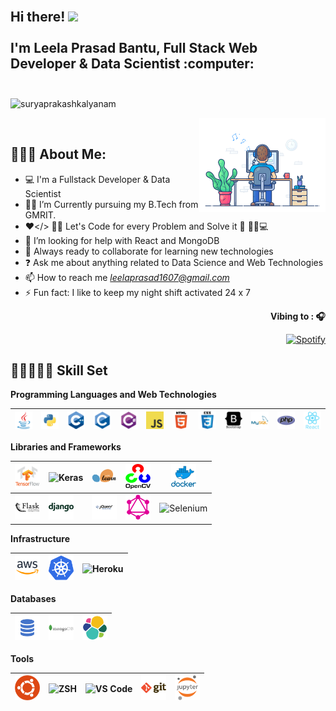 <h2 align="left">
 <abc>
  <br>Hi there! <img src="https://user-images.githubusercontent.com/42378118/110234147-e3259600-7f4e-11eb-95be-0c4047144dea.gif" width="30"><br>
  <br> I'm Leela Prasad Bantu, Full Stack Web Developer & Data Scientist :computer:<br>
  <br>
 </abc>
</h2> 
<p align="left"> <img src="https://komarev.com/ghpvc/?username=Leelaprasad001&label=Profile%20views&color=0e75b6&style=flat" alt="suryaprakashkalyanam" /> </p>
<img align = "right" src="https://raw.githubusercontent.com/Leelaprasad001/Leelaprasad001/main/images/dev-working_rounded.gif" href="https://github.com/Leelaprasad001" alt="CoDiNg RocKs"  width="40%"/><br> 
<h2 align="left">👨🏻‍💻 About Me:</h2>

- :computer: I'm a Fullstack Developer & Data Scientist
- 😶‍🌫️ I’m Currently pursuing my B.Tech from GMRIT.
- ❤️</> 🧑‍💻 Let's Code for every Problem and Solve it 🧠 🧑‍💻💻
- 🤔 I’m looking for help with React and MongoDB
- :rocket: Always ready to collaborate for learning new technologies
- :question: Ask me about anything related to Data Science and Web Technologies 
- 📫 How to reach me *leelaprasad1607@gmail.com*
- ⚡ Fun fact: I like to keep my night shift activated 24 x 7


<div align = "right" width="35%">
<p><strong>Vibing to : 🎧  </strong></p>

[![Spotify](https://spotify-readme.sp-xd.vercel.app/api/spotify)](https://open.spotify.com/user/somnathpaul) <br>

</div>

<div align="left">
<h2 align="left"> 👨‍🎓🧑‍💻😎 Skill Set</h2>
 
**Programming Languages and Web Technologies**

<img title="java" alt="Java" width="40px" src="https://raw.githubusercontent.com/devicons/devicon/master/icons/java/java-original.svg" />|<img title="Python" alt="Python" width="40px" src="https://raw.githubusercontent.com/github/explore/master/topics/python/python.png" />|<img title="C++" alt="C++" width="40px" src="https://raw.githubusercontent.com/devicons/devicon/master/icons/cplusplus/cplusplus-original.svg" />|<img title="C" alt="C" width="40px" src="https://raw.githubusercontent.com/devicons/devicon/master/icons/c/c-original.svg" />|<img title="C#" alt="C#" width="40px" src="https://raw.githubusercontent.com/devicons/devicon/master/icons/csharp/csharp-original.svg" />|<img alt="JS" title="JavaScript" width="40px" src="https://raw.githubusercontent.com/github/explore/master/topics/javascript/javascript.png"/>|<img alt="HTML" title="HTML" width="40px" src="https://raw.githubusercontent.com/devicons/devicon/master/icons/html5/html5-original-wordmark.svg"/>|<img alt="CSS" title="CSS" width="40px" src="https://raw.githubusercontent.com/devicons/devicon/master/icons/css3/css3-original-wordmark.svg"/>|<img alt="BootStrap" title="Bootstrap" width="40px" src="https://raw.githubusercontent.com/devicons/devicon/master/icons/bootstrap/bootstrap-plain-wordmark.svg"/>|<img alt="SQl" title="SQL" width="40px" src="https://raw.githubusercontent.com/devicons/devicon/master/icons/mysql/mysql-original-wordmark.svg"/>|<img alt="php" title="php" width="40px" src="https://raw.githubusercontent.com/devicons/devicon/master/icons/php/php-original.svg"/>|<img alt="react" title="react" width="40px" src="https://raw.githubusercontent.com/devicons/devicon/master/icons/react/react-original-wordmark.svg"/>
|--|--|--|--|--|--|--|--|--|--|--|--|

**Libraries and Frameworks**

<img title="TensorFlow" alt="TensorFlow" width="40px" src="https://raw.githubusercontent.com/github/explore/master/topics/tensorflow/tensorflow.png">|<img title="Keras" alt="Keras" width="40px" src="https://upload.wikimedia.org/wikipedia/commons/thumb/a/ae/Keras_logo.svg/240px-Keras_logo.svg.png">|<img title="Scikit-Learn" alt="Scikit Learn" width="40px" src="https://raw.githubusercontent.com/github/explore/master/topics/scikit-learn/scikit-learn.png">|<img title="OpenCV" alt="OpenCV" width="40px" src="https://raw.githubusercontent.com/github/explore/master/topics/opencv/opencv.png">|<img title="Docker" alt="Docker" width="40px" src="https://raw.githubusercontent.com/github/explore/master/topics/docker/docker.png">
|--|--|--|--|--|
<img title="Flask" alt="Flask" width="40px" src="https://raw.githubusercontent.com/github/explore/master/topics/flask/flask.png">|<img title="Django" alt="Django" width="40px" src="https://raw.githubusercontent.com/github/explore/master/topics/django/django.png">|<img title="jQuery" alt="jQuery" width="40px" src="https://raw.githubusercontent.com/github/explore/master/topics/jquery/jquery.png">|<img title="GrahpQL" alt="GraphQL" width="40px" src="https://raw.githubusercontent.com/github/explore/master/topics/graphql/graphql.png">|<img title="Selenium" alt="Selenium" width="40px" src="https://img.icons8.com/color/48/000000/selenium-test-automation.png">

**Infrastructure**

<img title="AWS" alt="AWS" width="40px" src="https://raw.githubusercontent.com/github/explore/main/topics/aws/aws.png">|<img title="Kubernetes" alt="Kubernetes" width="40px" src="https://raw.githubusercontent.com/github/explore/main/topics/kubernetes/kubernetes.png">|<img title="Heroku" alt="Heroku" width="40px" src="https://img.icons8.com/color/48/000000/heroku.png">
|--|--|--|

**Databases**

<img title="SQL" alt="SQL" width="40px" src="https://raw.githubusercontent.com/github/explore/master/topics/sql/sql.png">|<img title="MongoDB" alt="MongoDB" width="40px" src="https://raw.githubusercontent.com/github/explore/master/topics/mongodb/mongodb.png">|<img title="ElasticSearch" alt="ElasticSearch" width="40px" src="https://raw.githubusercontent.com/github/explore/master/topics/elasticsearch/elasticsearch.png"> <br>
|--|--|--|

**Tools**

<img title="Ubuntu" alt="Ubuntu" width="40px" src="https://raw.githubusercontent.com/github/explore/master/topics/ubuntu/ubuntu.png">|<img title="ZSH" alt="ZSH" width="40px" src="https://s3.amazonaws.com/ohmyzsh/oh-my-zsh-logo.png">|<img title="VS Code" alt="VS Code" width="40px" src="https://img.icons8.com/fluent/48/000000/visual-studio-code-2019.png">|<img title="git" alt="git" width="40px" src="https://raw.githubusercontent.com/github/explore/master/topics/git/git.png">|<img title="Jupyter Notebook" alt="Jupyter" width="40px" src="https://raw.githubusercontent.com/github/explore/master/topics/jupyter-notebook/jupyter-notebook.png">
|--|--|--|--|--|
<br>

</div>
